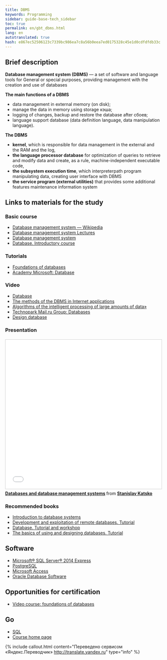 ```yaml
--- 
title: DBMS 
keywords: Programming 
sidebar: guide-base-tech_sidebar 
toc: true 
permalink: en/gbt_dbms.html 
lang: en 
autotranslated: true 
hash: e867ec52506123c7339bc986ea7c8a56b0eea7ed0175328c45e1d0cdfdfdb33c 
--- 
```


## Brief description 

**Database management system (DBMS)** — a set of software and language tools for General or special purposes, providing management with the creation and use of databases 

**The main functions of a DBMS** 

* data management in external memory (on disk); 
* manage the data in memory using storage кэша; 
* logging of changes, backup and restore the database after сбоев; 
* language support database (data definition language, data manipulation language). 

**The DBMS** 

* **kernel**, which is responsible for data management in the external and the RAM and the log, 
* **the language processor database** for optimization of queries to retrieve and modify data and create, as a rule, machine-independent executable code, 
* **the subsystem execution time**, which interpreterpath program manipulating data, creating user interface with DBMS 
* **the service program (external utilities)** that provides some additional features maintenance information system 

## Links to materials for the study 

### Basic course 

* [Database management system — Wikipedia](https://ru.wikipedia.org/wiki/Система_управления_базами_данных) 
* [Database management system Lectures](http://www.bseu.by/it/tohod/lekcii5.htm) 
* [Database management system](http://lecturesdb.readthedocs.io/databases/dbms.html) 
* [Database. Introductory course](http://citforum.ru/database/advanced_intro/) 

### Tutorials 

* [Foundations of databases](http://www.site-do.ru/db/db1.php) 
* [Academy Microsoft: Database](http://www.intuit.ru/studies/courses/508/364/info) 

### Video 

* [Database](https://www.youtube.com/playlist?list=PLrCZzMib1e9obOz5K695ugYuiOOCBciEi) 
* [The methods of the DBMS in Internet applications](https://www.youtube.com/playlist?list=PLrCZzMib1e9r6c-j8aW1JuETSyCBp9iAg) 
* [Algorithms of the intelligent processing of large amounts of data»](https://www.youtube.com/playlist?list=PLrCZzMib1e9pyyrqknouMZbIPf4l3CwUP) 
* [Technopark Mail.ru Group: Databases](http://www.intuit.ru/studies/courses/3499/741/info) 
* [Design database](https://www.youtube.com/playlist?list=PLrCZzMib1e9pq_sbw7ZEcEU3Yyz1AvE--) 

### Presentation 

<div class="thumb-wrap" style="margin-top: 20px; margin-bottom: 20px"> 
<iframe src="//www.slideshare.net/slideshow/embed_code/key/H0XaCvxaawilxL" width="854" height="480" frameborder="0" marginwidth="0" marginheight="0" scrolling="no" style="border:1px solid #CCC; border-width:1px; margin-bottom:5px; max-width: 100%;" allowfullscreen> </iframe> <div style="margin-bottom:5px"> <strong> <a href="//www.slideshare.net/esperu/ss-10347032" title="Database and DBMS" target="_blank">Databases and database management systems</a> </strong> from <strong><a target="_blank" href="//www.slideshare.net/esperu">Stanislav Katsko</a></strong> </div> 
</div> 

### Recommended books 

* [Introduction to database systems](http://www.ozon.ru/context/detail/id/136880774/) 
* [Development and exploitation of remote databases. Tutorial](http://www.ozon.ru/context/detail/id/24955082/) 
* [Database. Tutorial and workshop](http://www.ozon.ru/context/detail/id/138854275/) 
* [The basics of using and designing databases. Tutorial](http://www.ozon.ru/context/detail/id/137816450/) 

## Software 

* [Microsoft® SQL Server® 2014 Express](https://www.microsoft.com/ru-ru/download/details.aspx?id=42299) 
* [PostgreSQL](https://www.postgresql.org/download/) 
* [Microsoft Access](https://products.office.com/ru-ru/access) 
* [Oracle Database Software](http://www.oracle.com/technetwork/database/enterprise-edition/downloads/index.html) 

## Opportunities for certification 

* [Video course: foundations of databases](https://geekbrains.ru/courses/86) 

## Go 

* [SQL](gbt_sql.html) 
* [Course home page](gbt_landing-page.html) 



{% include callout.html content="Переведено сервисом «Яндекс.Переводчик» <http://translate.yandex.ru>" type="info" %}